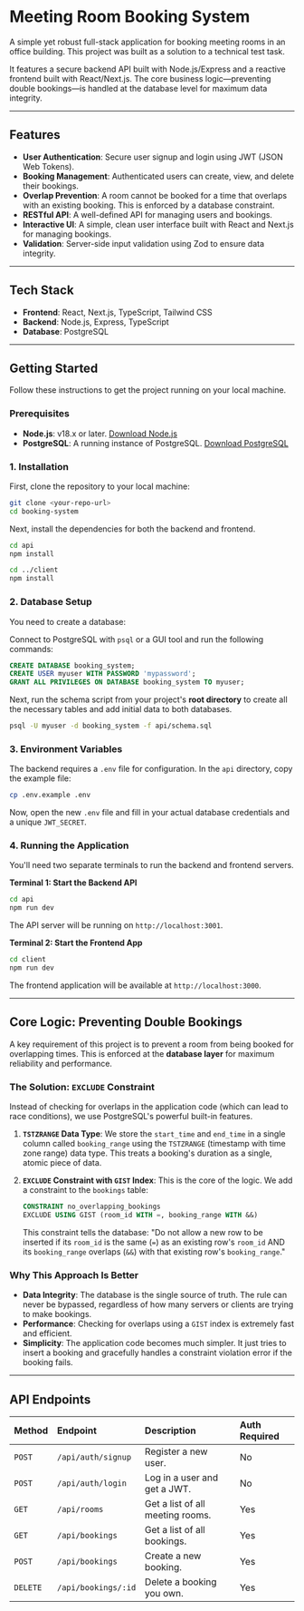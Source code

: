 # Meeting Room Booking System

A simple yet robust full-stack application for booking meeting rooms in an office building. This project was built as a solution to a technical test task.

It features a secure backend API built with Node.js/Express and a reactive frontend built with React/Next.js. The core business logic—preventing double bookings—is handled at the database level for maximum data integrity.

-----

## Features

* **User Authentication**: Secure user signup and login using JWT (JSON Web Tokens).
* **Booking Management**: Authenticated users can create, view, and delete their bookings.
* **Overlap Prevention**: A room cannot be booked for a time that overlaps with an existing booking. This is enforced by a database constraint.
* **RESTful API**: A well-defined API for managing users and bookings.
* **Interactive UI**: A simple, clean user interface built with React and Next.js for managing bookings.
* **Validation**: Server-side input validation using Zod to ensure data integrity.

-----

## Tech Stack

* **Frontend**: React, Next.js, TypeScript, Tailwind CSS
* **Backend**: Node.js, Express, TypeScript
* **Database**: PostgreSQL

-----

## Getting Started

Follow these instructions to get the project running on your local machine.

### Prerequisites

* **Node.js**: v18.x or later. [Download Node.js](https://nodejs.org/)
* **PostgreSQL**: A running instance of PostgreSQL. [Download PostgreSQL](https://www.postgresql.org/download/)

### 1\. Installation

First, clone the repository to your local machine:

```bash
git clone <your-repo-url>
cd booking-system
```

Next, install the dependencies for both the backend and frontend.

```bash
cd api
npm install

cd ../client
npm install
```

### 2\. Database Setup

You need to create a database:

Connect to PostgreSQL with `psql` or a GUI tool and run the following commands:

```sql
CREATE DATABASE booking_system;
CREATE USER myuser WITH PASSWORD 'mypassword';
GRANT ALL PRIVILEGES ON DATABASE booking_system TO myuser;
```

Next, run the schema script from your project's **root directory** to create all the necessary tables and add initial data to both databases.

```bash
psql -U myuser -d booking_system -f api/schema.sql
```

### 3\. Environment Variables

The backend requires a `.env` file for configuration. In the `api` directory, copy the example file:

```bash
cp .env.example .env
```

Now, open the new `.env` file and fill in your actual database credentials and a unique `JWT_SECRET`.

### 4\. Running the Application

You'll need two separate terminals to run the backend and frontend servers.

**Terminal 1: Start the Backend API**

```bash
cd api
npm run dev
```

The API server will be running on `http://localhost:3001`.

**Terminal 2: Start the Frontend App**

```bash
cd client
npm run dev
```

The frontend application will be available at `http://localhost:3000`.

-----

## Core Logic: Preventing Double Bookings

A key requirement of this project is to prevent a room from being booked for overlapping times. This is enforced at the **database layer** for maximum reliability and performance.

### The Solution: `EXCLUDE` Constraint

Instead of checking for overlaps in the application code (which can lead to race conditions), we use PostgreSQL's powerful built-in features.

1.  **`TSTZRANGE` Data Type**: We store the `start_time` and `end_time` in a single column called `booking_range` using the `TSTZRANGE` (timestamp with time zone range) data type. This treats a booking's duration as a single, atomic piece of data.

2.  **`EXCLUDE` Constraint with `GIST` Index**: This is the core of the logic. We add a constraint to the `bookings` table:

    ```sql
    CONSTRAINT no_overlapping_bookings
    EXCLUDE USING GIST (room_id WITH =, booking_range WITH &&)
    ```

    This constraint tells the database: "Do not allow a new row to be inserted if its `room_id` is the same (`=`) as an existing row's `room_id` AND its `booking_range` overlaps (`&&`) with that existing row's `booking_range`."

### Why This Approach Is Better

* **Data Integrity**: The database is the single source of truth. The rule can never be bypassed, regardless of how many servers or clients are trying to make bookings.
* **Performance**: Checking for overlaps using a `GIST` index is extremely fast and efficient.
* **Simplicity**: The application code becomes much simpler. It just tries to insert a booking and gracefully handles a constraint violation error if the booking fails.

-----

## API Endpoints

| Method | Endpoint                    | Description                           | Auth Required |
| :----- | :-------------------------- | :------------------------------------ | :------------ |
| `POST` | `/api/auth/signup`          | Register a new user.                  | No            |
| `POST` | `/api/auth/login`           | Log in a user and get a JWT.          | No            |
| `GET`  | `/api/rooms`                | Get a list of all meeting rooms.      | Yes           |
| `GET`  | `/api/bookings`             | Get a list of all bookings.           | Yes           |
| `POST` | `/api/bookings`             | Create a new booking.                 | Yes           |
| `DELETE`| `/api/bookings/:id`         | Delete a booking you own.             | Yes           |